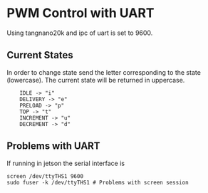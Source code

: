 # PWM Control with UART

Using tangnano20k and ipc of uart is set to 9600.

## Current States

In order to change state send the letter corresponding to the state (lowercase). The current state will be returned in uppercase.

```
    IDLE -> "i"
    DELIVERY -> "e"
    PRELOAD -> "p"
    TOP -> "t"
    INCREMENT -> "u"
    DECREMENT -> "d"
```


## Problems with UART

If running in jetson the serial interface is

```
screen /dev/ttyTHS1 9600
sudo fuser -k /dev/ttyTHS1 # Problems with screen session

```


